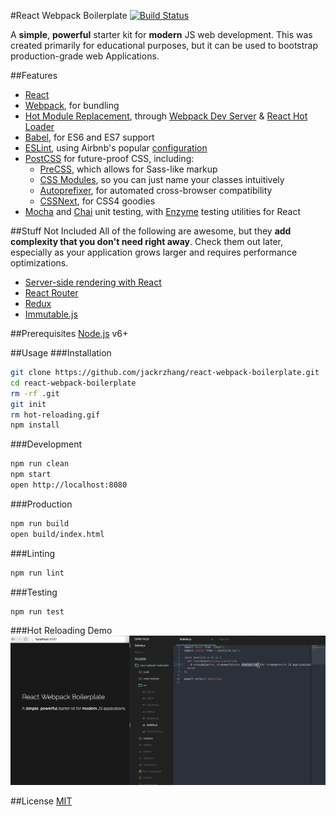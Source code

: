#React Webpack Boilerplate
[![Build Status](https://travis-ci.org/jackrzhang/react-webpack-boilerplate.svg?branch=master)](https://travis-ci.org/jackrzhang/react-webpack-boilerplate)

A **simple**, **powerful** starter kit for **modern** JS web development. This was created primarily for educational purposes, but it can be used to bootstrap production-grade web Applications.

##Features
* [React](https://facebook.github.io/react/)
* [Webpack](http://webpack.github.io/docs/), for bundling
* [Hot Module Replacement](https://webpack.github.io/docs/hot-module-replacement.html), through [Webpack Dev Server](https://webpack.github.io/docs/webpack-dev-server.html) & [React Hot Loader](https://github.com/gaearon/react-hot-loader)
* [Babel](https://babeljs.io/), for ES6 and ES7 support
* [ESLint](http://eslint.org/), using Airbnb's popular [configuration](https://github.com/airbnb/javascript/tree/master/packages/eslint-config-airbnb)
* [PostCSS](http://postcss.org/) for future-proof CSS, including:
  * [PreCSS](https://github.com/jonathantneal/precss), which allows for Sass-like markup
  * [CSS Modules](https://github.com/css-modules/css-modules), so you can just name your classes intuitively
  * [Autoprefixer](https://github.com/postcss/autoprefixer), for automated cross-browser compatibility
  * [CSSNext](http://cssnext.io/), for CSS4 goodies
* [Mocha](http://mochajs.org/) and [Chai](http://chaijs.com/) unit testing, with [Enzyme](http://airbnb.io/enzyme/) testing utilities for React

##Stuff Not Included
All of the following are awesome, but they **add complexity that you don't need right away**. Check them out later, especially as your application grows larger and requires performance optimizations.
* [Server-side rendering with React](http://jamesknelson.com/universal-react-youre-doing-it-wrong/)
* [React Router](https://github.com/reactjs/react-router)
* [Redux](http://redux.js.org/)
* [Immutable.js](https://facebook.github.io/immutable-js/)

##Prerequisites
[Node.js](https://nodejs.org) v6+

##Usage
###Installation
```sh
git clone https://github.com/jackrzhang/react-webpack-boilerplate.git
cd react-webpack-boilerplate
rm -rf .git
git init
rm hot-reloading.gif
npm install
```

###Development
```sh
npm run clean
npm start
open http://localhost:8080
```

###Production
```sh
npm run build
open build/index.html
```

###Linting
```sh
npm run lint
```

###Testing
```sh
npm run test
```

###Hot Reloading Demo
![test](hot-reloading.gif)

##License
[MIT](https://github.com/jackrzhang/react-webpack-boilerplate/blob/master/LICENSE)
